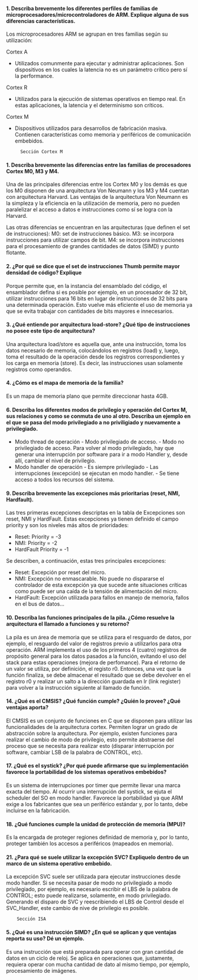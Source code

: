 #### 1. Describa brevemente los diferentes perfiles de familias de microprocesadores/microcontroladores de ARM. Explique alguna de sus diferencias características.

Los microprocesadores ARM se agrupan en tres familias según su utilización:

Cortex A
- Utilizados comunmente para ejecutar y administrar aplicaciones. Son dispositivos en los cuales la latencia no es un parámetro crítico pero sí la performance.

Cortex R
- Utilizados para la ejecución de sistemas operativos en tiempo real. En estas aplicaciones, la latencia y el determinismo son críticos.

Cortex M
- Dispositivos utilizados para desarrollos de fabricación masiva. Contienen características como memoria y periféricos de comunicación embebidos.

		Sección Cortex M

#### 1. Describa brevemente las diferencias entre las familias de procesadores Cortex M0, M3 y M4.

Una de las principales diferencias entre los Cortex M0 y los demás es que los M0 disponen de una arquitectura Von Neumann y los M3 y M4 cuentan con arquitectura Harvard. Las ventajas de la arquitectura Von Neumann es la simpleza y la eficiencia en la utilización de memoria, pero no pueden paralelizar el acceso a datos e instrucciones como sí se logra con la Harvard.

Las otras diferencias se encuentran en las arquitecturas (que definen el set de instrucciones):
M0: set de instrucciones básico.
M3: se incorpora instrucciones para utilizar campos de bit.
M4: se incorpora instrucciones para el procesamiento de grandes cantidades de datos (SIMD) y punto flotante.

#### 2. ¿Por qué se dice que el set de instrucciones Thumb permite mayor densidad de código? Explique

Porque permite que, en la instancia del ensamblado del código, el ensamblador defina si es posible  por ejemplo, en un procesador de 32 bit, utilizar instrucciones para 16 bits en lugar de instrucciones de 32 bits para una determinada operación. Esto vuelve más eficiente el uso de memoria ya que se evita trabajar con cantidades de bits mayores e innecesarios.

####  3. ¿Qué entiende por arquitectura load-store? ¿Qué tipo de instrucciones no posee este tipo de arquitectura?

Una arquitectura load/store es aquella que, ante una instrucción, toma los datos necesario de memoria, colocándolos en registros (load) y, luego, toma el resultado de la operación desde los registros correspondientes y los carga en memoria (store). Es decir, las instrucciones usan solamente registros como operandos.

#### 4. ¿Cómo es el mapa de memoria de la familia?

Es un mapa de memoria plano que permite direccionar hasta 4GB.


#### 6. Describa los diferentes modos de privilegio y operación del Cortex M, sus relaciones y como se conmuta de uno al otro. Describa un ejemplo en el que se pasa del modo privilegiado a no priviligiado y nuevamente a privilegiado.

- Modo thread de operación
        - Modo privilegiado de acceso.
        - Modo no privilegiado de acceso.
                Para volver al modo privilegiado, hay que generar una interrupción por software para ir a modo Handler y, desde allí, cambiar el nivel de privilegio.
- Modo handler de operación
        - Es siempre privilegiado
        - Las interrupciones (excepción) se ejecutan en modo handler.
        - Se tiene acceso a todos los recursos del sistema.

#### 9. Describa brevemente las excepciones más prioritarias (reset, NMI, Hardfault).
Las tres primeras excepciones descriptas en la tabla de Excepciones son reset, NMI y HardFault. Estas excepciones ya tienen definido el campo priority y son los niveles más altos de prioridades:
- Reset:	Priority = -3
- NMI:		Priority = -2
- HardFault	Priority = -1

Se describen, a continuación, estas tres principales excepciones:
- Reset:	Excepción por reset del micro.
- NMI:		Excepción no enmascarable. No puede no dispararse el controlador de esta excepción ya que sucede ante situaciones críticas como puede ser una caída de la tensión de alimentación del micro.
- HardFault:	Excepción utilizada para fallos en manejo de memoria, fallos en el bus de datos...

#### 10. Describa las funciones principales de la pila. ¿Cómo resuelve la arquitectura el llamado a funciones y su retorno?
La pila es un área de memoria que se utiliza para el resguardo de datos, por ejemplo, el resguardo del valor de registros previo a utilizarlos para otra operación.
ARM implementa el uso de los primeros 4 (cuatro) registros de propósito general para los datos pasados a la función, evitando el uso del stack para estas operaciones (mejora de perfomance).
Para el retorno de un valor se utiliza, por definición, el registo r0.
Entonces, una vez que la función finaliza, se debe almacenar el resultado que se debe devolver en el registro r0 y realizar un salto a la dirección guardada en lr (link register) para volver a la instrucción siguiente al llamado de función.

#### 14. ¿Qué es el CMSIS? ¿Qué función cumple? ¿Quién lo provee? ¿Qué ventajas aporta?
El CMSIS es un conjunto de funciones en C que se disponen para utilizar las funcionalidades de la arquitectura cortex.
Permiten lograr un grado de abstracción sobre la arquitectura. Por ejemplo, existen funciones para realizar el cambio de modo de privilegio, esto permite abstraerse del proceso que se necesita para realizar esto (disparar interrupción por software, cambiar LSB de la palabra de CONTROL, etc).


#### 17. ¿Qué es el systick? ¿Por qué puede afirmarse que su implementación favorece la portabilidad de los sistemas operativos embebidos?

Es un sistema de interrupciones por timer que permite llevar una marca exacta del tiempo. Al ocurrir una interrupción del systick, se ejuta el scheduler del SO en modo handler.
Favorece la portabilidad ya que ARM exige a los fabricantes que sea un periférico estándar y, por lo tanto, debe incluirse en la fabricación.

#### 18. ¿Qué funciones cumple la unidad de protección de memoria (MPU)?

Es la encargada de proteger regiones definidad de memoria y, por lo tanto, proteger también los accesos a periféricos (mapeados en memoria).

#### 21. ¿Para qué se suele utilizar la excepción SVC? Expliquelo dentro de un marco de un sistema operativo embebido.
La excepción SVC suele ser utilizada para ejecutar instrucciones desde modo handler. Si se necesita pasar de modo no privilegiado a modo privilegiado, por ejemplo, es necesario escribir el LBS de la palabra de CONTROL; esto puede realizarse, solamente, en modo privilegiado.
Generando el disparo de SVC y reescribiendo el LBS de Control desde el SVC_Handler, este cambio de nive de privilegio es posible.

		Sección ISA

#### 5. ¿Qué es una instrucción SIMD? ¿En qué se aplican y que ventajas reporta su uso? Dé un ejemplo.

Es una instrucción que está preparada para operar con gran cantidad de datos en un ciclo de reloj. Se aplica en operaciones que, justamente, requiera operar con mucha cantidad de dato al mismo tiempo, por ejemplo, procesamiento de imágenes.
